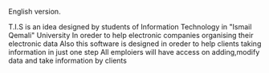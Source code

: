 English version.

T.I.S is an idea designed by students of Information Technology in "Ismail Qemali" University
In oreder to help electronic companies organising their electronic data 
Also this software is designed in oreder to help clients taking information in just one step
All emploiers will have access on adding,modify data and take information by clients
